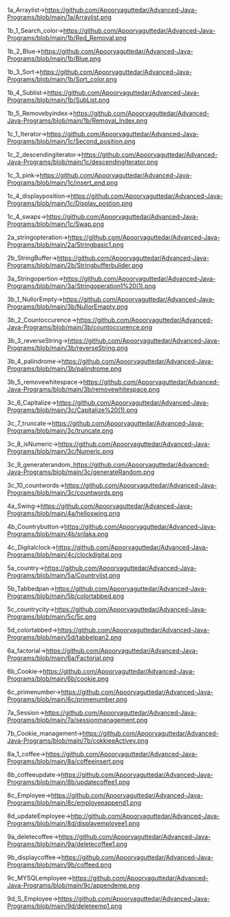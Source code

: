 1a_Arraylist->https://github.com/Apoorvaguttedar/Advanced-Java-Programs/blob/main/1a/Arraylist.png

1b_1_Search_color->https://github.com/Apoorvaguttedar/Advanced-Java-Programs/blob/main/1b/Red_Removal.png

1b_2_Blue->https://github.com/Apoorvaguttedar/Advanced-Java-Programs/blob/main/1b/Blue.png


1b_3_Sort->https://github.com/Apoorvaguttedar/Advanced-Java-Programs/blob/main/1b/Sort_color.png

1b_4_Sublist->https://github.com/Apoorvaguttedar/Advanced-Java-Programs/blob/main/1b/SubList.png

1b_5_Removebyindex->https://github.com/Apoorvaguttedar/Advanced-Java-Programs/blob/main/1b/Removal_Index.png

1c_1_Iterator->https://github.com/Apoorvaguttedar/Advanced-Java-Programs/blob/main/1c/Second_position.png

1c_2_descendingiterator->https://github.com/Apoorvaguttedar/Advanced-Java-Programs/blob/main/1c/descendingIterator.png

1c_3_pink->https://github.com/Apoorvaguttedar/Advanced-Java-Programs/blob/main/1c/insert_end.png

1c_4_displayposition->https://github.com/Apoorvaguttedar/Advanced-Java-Programs/blob/main/1c/Display_postion.png

1c_4_swaps->https://github.com/Apoorvaguttedar/Advanced-Java-Programs/blob/main/1c/Swap.png

2a_stringopteration->https://github.com/Apoorvaguttedar/Advanced-Java-Programs/blob/main/2a/Stringbasic1.png

2b_StringBuffer->https://github.com/Apoorvaguttedar/Advanced-Java-Programs/blob/main/2b/Stringbufferbulider.png

3a_Stringopertion->https://github.com/Apoorvaguttedar/Advanced-Java-Programs/blob/main/3a/Stringoperation1%20(1).png

3b_1_NullorEmpty->https://github.com/Apoorvaguttedar/Advanced-Java-Programs/blob/main/3b/NullorEmapty.png

3b_2_Countoccurence->https://github.com/Apoorvaguttedar/Advanced-Java-Programs/blob/main/3b/countoccurence.png

3b_3_reverseString->https://github.com/Apoorvaguttedar/Advanced-Java-Programs/blob/main/3b/reverseString.png

3b_4_palindrome->https://github.com/Apoorvaguttedar/Advanced-Java-Programs/blob/main/3b/palindrome.png

3b_5_removewhitespace->https://github.com/Apoorvaguttedar/Advanced-Java-Programs/blob/main/3b/removewhitespace.png

3c_6_Capitalize->https://github.com/Apoorvaguttedar/Advanced-Java-Programs/blob/main/3c/Capitalize%20(1).png

3c_7_truncate->https://github.com/Apoorvaguttedar/Advanced-Java-Programs/blob/main/3c/truncate.png

3c_8_isNumeric->https://github.com/Apoorvaguttedar/Advanced-Java-Programs/blob/main/3c/Numeric.png

3c_9_generaterandom_https://github.com/Apoorvaguttedar/Advanced-Java-Programs/blob/main/3c/generateRandom.png

3c_10_countwords->https://github.com/Apoorvaguttedar/Advanced-Java-Programs/blob/main/3c/countwords.png

4a_Swing->https://github.com/Apoorvaguttedar/Advanced-Java-Programs/blob/main/4a/helloswing.png

4b_Countrybutton->https://github.com/Apoorvaguttedar/Advanced-Java-Programs/blob/main/4b/srilaka.png


4c_Digitalclock->https://github.com/Apoorvaguttedar/Advanced-Java-Programs/blob/main/4c/clockdigital.png

5a_country->https://github.com/Apoorvaguttedar/Advanced-Java-Programs/blob/main/5a/Countrylist.png

5b_Tabbedpan->https://github.com/Apoorvaguttedar/Advanced-Java-Programs/blob/main/5b/colortabbed.png

5c_countrycity->https://github.com/Apoorvaguttedar/Advanced-Java-Programs/blob/main/5c/5c.png

5d_colortabbed->https://github.com/Apoorvaguttedar/Advanced-Java-Programs/blob/main/5d/tabbelpan2.png

6a_factorial->https://github.com/Apoorvaguttedar/Advanced-Java-Programs/blob/main/6a/Factorial.png

6b_Cookie->https://github.com/Apoorvaguttedar/Advanced-Java-Programs/blob/main/6b/cookie.png

6c_primenumber->https://github.com/Apoorvaguttedar/Advanced-Java-Programs/blob/main/6c/primenumber.png

7a_Session->https://github.com/Apoorvaguttedar/Advanced-Java-Programs/blob/main/7a/sessionmanagement.png

7b_Cookie_management->https://github.com/Apoorvaguttedar/Advanced-Java-Programs/blob/main/7b/cokkieeActivey.png

8a_1_coffee->https://github.com/Apoorvaguttedar/Advanced-Java-Programs/blob/main/8a/coffeeinsert.png

8b_coffeeupdate->https://github.com/Apoorvaguttedar/Advanced-Java-Programs/blob/main/8b/updatecoffee1.png

8c_Employee->https://github.com/Apoorvaguttedar/Advanced-Java-Programs/blob/main/8c/employeeappend1.png

8d_updateEmployee->http://github.com/Apoorvaguttedar/Advanced-Java-Programs/blob/main/8d/displayemployee1.png

9a_deletecoffee->https://github.com/Apoorvaguttedar/Advanced-Java-Programs/blob/main/9a/deletecoffee1.png

9b_displaycoffee->https://github.com/Apoorvaguttedar/Advanced-Java-Programs/blob/main/9b/coffeed.png

9c_MYSQLemployee->https://github.com/Apoorvaguttedar/Advanced-Java-Programs/blob/main/9c/appendemp.png

9d_S_Employee->https://github.com/Apoorvaguttedar/Advanced-Java-Programs/blob/main/9d/deleteemp1.png

